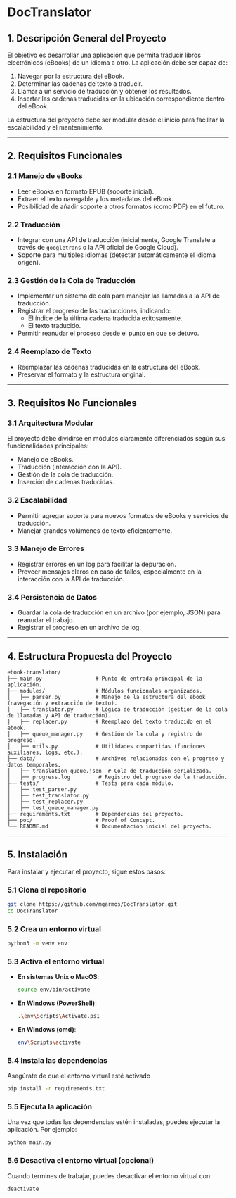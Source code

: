 
# DocTranslator

## 1. **Descripción General del Proyecto**

El objetivo es desarrollar una aplicación que permita traducir libros electrónicos (eBooks) de un idioma a otro. La aplicación debe ser capaz de:

1. Navegar por la estructura del eBook.
2. Determinar las cadenas de texto a traducir.
3. Llamar a un servicio de traducción y obtener los resultados.
4. Insertar las cadenas traducidas en la ubicación correspondiente dentro del eBook.

La estructura del proyecto debe ser modular desde el inicio para facilitar la escalabilidad y el mantenimiento.

---

## 2. **Requisitos Funcionales**

### 2.1 **Manejo de eBooks**

- Leer eBooks en formato EPUB (soporte inicial).
- Extraer el texto navegable y los metadatos del eBook.
- Posibilidad de añadir soporte a otros formatos (como PDF) en el futuro.

### 2.2 **Traducción**

- Integrar con una API de traducción (inicialmente, Google Translate a través de `googletrans` o la API oficial de Google Cloud).
- Soporte para múltiples idiomas (detectar automáticamente el idioma origen).

### 2.3 **Gestión de la Cola de Traducción**

- Implementar un sistema de cola para manejar las llamadas a la API de traducción.
- Registrar el progreso de las traducciones, indicando:
  - El índice de la última cadena traducida exitosamente.
  - El texto traducido.
- Permitir reanudar el proceso desde el punto en que se detuvo.

### 2.4 **Reemplazo de Texto**

- Reemplazar las cadenas traducidas en la estructura del eBook.
- Preservar el formato y la estructura original.

---

## 3. **Requisitos No Funcionales**

### 3.1 **Arquitectura Modular**

El proyecto debe dividirse en módulos claramente diferenciados según sus funcionalidades principales:

- Manejo de eBooks.
- Traducción (interacción con la API).
- Gestión de la cola de traducción.
- Inserción de cadenas traducidas.

### 3.2 **Escalabilidad**

- Permitir agregar soporte para nuevos formatos de eBooks y servicios de traducción.
- Manejar grandes volúmenes de texto eficientemente.

### 3.3 **Manejo de Errores**

- Registrar errores en un log para facilitar la depuración.
- Proveer mensajes claros en caso de fallos, especialmente en la interacción con la API de traducción.

### 3.4 **Persistencia de Datos**

- Guardar la cola de traducción en un archivo (por ejemplo, JSON) para reanudar el trabajo.
- Registrar el progreso en un archivo de log.

---

## 4. **Estructura Propuesta del Proyecto**

```plaintext
ebook-translator/
├── main.py                 # Punto de entrada principal de la aplicación.
├── modules/                # Módulos funcionales organizados.
│   ├── parser.py           # Manejo de la estructura del ebook (navegación y extracción de texto).
│   ├── translator.py       # Lógica de traducción (gestión de la cola de llamadas y API de traducción).
│   ├── replacer.py         # Reemplazo del texto traducido en el ebook.
│   ├── queue_manager.py    # Gestión de la cola y registro de progreso.
│   ├── utils.py            # Utilidades compartidas (funciones auxiliares, logs, etc.).
├── data/                   # Archivos relacionados con el progreso y datos temporales.
│   ├── translation_queue.json  # Cola de traducción serializada.
│   ├── progress.log         # Registro del progreso de la traducción.
├── tests/                  # Tests para cada módulo.
│   ├── test_parser.py
│   ├── test_translator.py
│   ├── test_replacer.py
│   ├── test_queue_manager.py
├── requirements.txt        # Dependencias del proyecto.
├── poc/                    # Proof of Concept.
└── README.md               # Documentación inicial del proyecto.
```

---

## 5. **Instalación**

Para instalar y ejecutar el proyecto, sigue estos pasos:

### 5.1 **Clona el repositorio**

   ```bash
   git clone https://github.com/mgarmos/DocTranslator.git
   cd DocTranslator
   ```

### 5.2  **Crea un entorno virtual**

   ```bash
   python3 -m venv env
   ```

### 5.3 **Activa el entorno virtual**

- **En sistemas Unix o MacOS**:

  ```bash
  source env/bin/activate
  ```

- **En Windows (PowerShell)**:

  ```bash
  .\env\Scripts\Activate.ps1
  ```

- **En Windows (cmd)**:

  ```bash
  env\Scripts\activate
  ```

### 5.4 **Instala las dependencias**

   Asegúrate de que el entorno virtual esté activado

   ```bash
   pip install -r requirements.txt
   ```

### 5.5 **Ejecuta la aplicación**

Una vez que todas las dependencias estén instaladas, puedes ejecutar la aplicación. Por ejemplo:

  ```bash
  python main.py
  ```

### 5.6 **Desactiva el entorno virtual (opcional)**

Cuando termines de trabajar, puedes desactivar el entorno virtual con:

  ```bash
  deactivate
  ```
